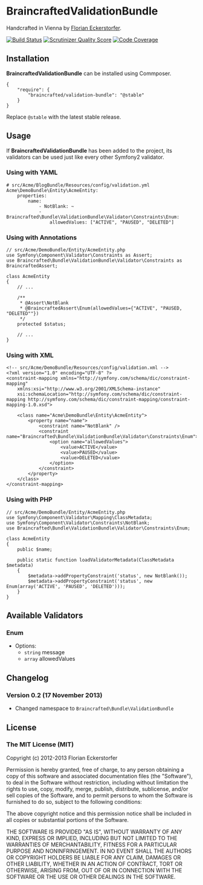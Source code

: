 BraincraftedValidationBundle
============================

Handcrafted in Vienna by [Florian Eckerstorfer](http://florianeckerstorfer.com).

[![Build Status](https://secure.travis-ci.org/braincrafted/validation-bundle.png?branch=master)](http://travis-ci.org/braincrafted/validation-bundle)
[![Scrutinizer Quality Score](https://scrutinizer-ci.com/g/braincrafted/validation-bundle/badges/quality-score.png?s=6d50a21a93c38fe1a2a6527eaaa64079dac394c5)](https://scrutinizer-ci.com/g/braincrafted/validation-bundle/)
[![Code Coverage](https://scrutinizer-ci.com/g/braincrafted/validation-bundle/badges/coverage.png?s=50b60e54bc0691301748390e8c7e74636ed1bf53)](https://scrutinizer-ci.com/g/braincrafted/validation-bundle/)


Installation
------------

**BraincraftedValidationBundle** can be installed using Commposer.

    {
        "require": {
            "braincrafted/validation-bundle": "@stable"
        }
    }

Replace `@stable` with the latest stable release.


Usage
-----

If **BraincraftedValidationBundle** has been added to the project, its validators can be used just like every other Symfony2 validator.

### Using with YAML

    # src/Acme/BlogBundle/Resources/config/validation.yml
    Acme\DemoBundle\Entity\AcmeEntity:
        properties:
            name:
                - NotBlank: ~
                - Braincrafted\Bundle\ValidationBundle\Validator\Constraints\Enum:
                    allowedValues: ["ACTIVE", "PAUSED", "DELETED"]

### Using with Annotations

    // src/Acme/DemoBundle/Entity/AcmeEntity.php
    use Symfony\Component\Validator\Constraints as Assert;
    use Braincrafted\Bundle\ValidationBundle\Validator\Constraints as BraincraftedAssert;

    class AcmeEntity
    {
        // ...

        /**
         * @Assert\NotBlank
         * @BraincraftedAssert\Enum(allowedValues={"ACTIVE", "PAUSED, "DELETED""})
         */
        protected $status;

        // ...
    }

### Using with XML

    <!-- src/Acme/DemoBundle/Resources/config/validation.xml -->
    <?xml version="1.0" encoding="UTF-8" ?>
    <constraint-mapping xmlns="http://symfony.com/schema/dic/constraint-mapping"
        xmlns:xsi="http://www.w3.org/2001/XMLSchema-instance"
        xsi:schemaLocation="http://symfony.com/schema/dic/constraint-mapping http://symfony.com/schema/dic/constraint-mapping/constraint-mapping-1.0.xsd">

        <class name="Acme\DemoBundle\Entity\AcmeEntity">
            <property name="name">
                <constraint name="NotBlank" />
                <constraint name="Braincrafted\Bundle\ValidationBundle\Validator\Constraints\Enum">
                    <option name="allowedValues">
                        <value>ACTIVE</value>
                        <value>PAUSED</value>
                        <value>DELETED</value>
                    </option>
                </constraint>
            </property>
        </class>
    </constraint-mapping>

### Using with PHP

    // src/Acme/DemoBundle/Entity/AcmeEntity.php
    use Symfony\Component\Validator\Mapping\ClassMetadata;
    use Symfony\Component\Validator\Constraints\NotBlank;
    use Braincrafted\Bundle\ValidationBundle\Validator\Constraints\Enum;

    class AcmeEntity
    {
        public $name;

        public static function loadValidatorMetadata(ClassMetadata $metadata)
        {
            $metadata->addPropertyConstraint('status', new NotBlank());
            $metadata->addPropertyConstraint('status', new Enum(array('ACTIVE', 'PAUSED', 'DELETED')));
        }
    }


Available Validators
--------------------

### Enum

- Options:
    - `string` message
    - `array` allowedValues


Changelog
---------

### Version 0.2 (17 November 2013)

- Changed namespace to `Braincrafted\Bundle\ValidationBundle`


License
--------

### The MIT License (MIT)

Copyright (c) 2012-2013 Florian Eckerstorfer

Permission is hereby granted, free of charge, to any person obtaining a copy of this software and associated documentation files (the "Software"), to deal in the Software without restriction, including without limitation the rights to use, copy, modify, merge, publish, distribute, sublicense, and/or sell copies of the Software, and to permit persons to whom the Software is furnished to do so, subject to the following conditions:

The above copyright notice and this permission notice shall be included in all copies or substantial portions of the Software.

THE SOFTWARE IS PROVIDED "AS IS", WITHOUT WARRANTY OF ANY KIND, EXPRESS OR IMPLIED, INCLUDING BUT NOT LIMITED TO THE WARRANTIES OF MERCHANTABILITY, FITNESS FOR A PARTICULAR PURPOSE AND NONINFRINGEMENT. IN NO EVENT SHALL THE AUTHORS OR COPYRIGHT HOLDERS BE LIABLE FOR ANY CLAIM, DAMAGES OR OTHER LIABILITY, WHETHER IN AN ACTION OF CONTRACT, TORT OR OTHERWISE, ARISING FROM, OUT OF OR IN CONNECTION WITH THE SOFTWARE OR THE USE OR OTHER DEALINGS IN THE SOFTWARE.

